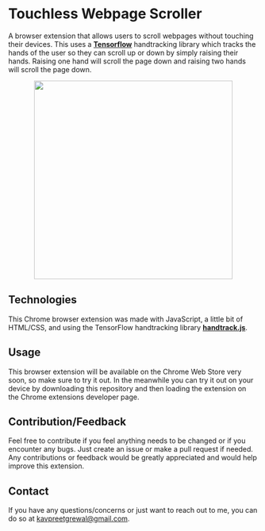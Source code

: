 # Touchless Webpage Scroller

A browser extension that allows users to scroll webpages without touching their devices. This uses a [**Tensorflow**](https://www.tensorflow.org) handtracking library which tracks the hands of the user so they can scroll up or down by simply raising their hands. Raising one hand will scroll the page down and raising two hands will scroll the page down.
<p align="center">
<img src="https://github.com/KavpreetGrewal/kavpreetgrewal.github.io/blob/master/res/handtracking.gif" height="400">
</p>

## Technologies
This Chrome browser extension was made with JavaScript, a little bit of HTML/CSS, and using the TensorFlow handtracking library [**handtrack.js**](https://github.com/victordibia/handtrack.js/). 

## Usage
This browser extension will be available on the Chrome Web Store very soon, so make sure to try it out. In the meanwhile you can try it out on your device by downloading this repository and then loading the extension on the Chrome extensions developer page. 

## Contribution/Feedback
Feel free to contribute if you feel anything needs to be changed or if you encounter any bugs. Just create an issue or make a pull request if needed. Any contributions or feedback would be greatly appreciated and would help improve this extension.

## Contact
If you have any questions/concerns or just want to reach out to me, you can do so at [kavpreetgrewal@gmail.com](mailto:kavpreetgrewal@gmail.com).


